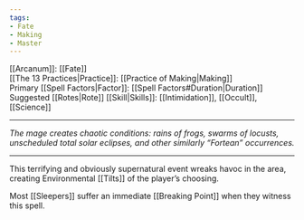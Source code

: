 ```yaml
---
tags:
- Fate
- Making
- Master
---
```


[[Arcanum]]: [[Fate]]\
[[The 13 Practices|Practice]]: [[Practice of Making|Making]]\
Primary [[Spell Factors|Factor]]: [[Spell Factors#Duration|Duration]]\
Suggested [[Rotes|Rote]] [[Skill|Skills]]: [[Intimidation]], [[Occult]], [[Science]]

---

_The mage creates chaotic conditions: rains of frogs, swarms of locusts, unscheduled total solar eclipses, and other similarly “Fortean” occurrences._

---

This terrifying and obviously supernatural event wreaks havoc in the area, creating Environmental [[Tilts]] of the player’s choosing.

Most [[Sleepers]] suffer an immediate [[Breaking Point]] when they witness this spell.

